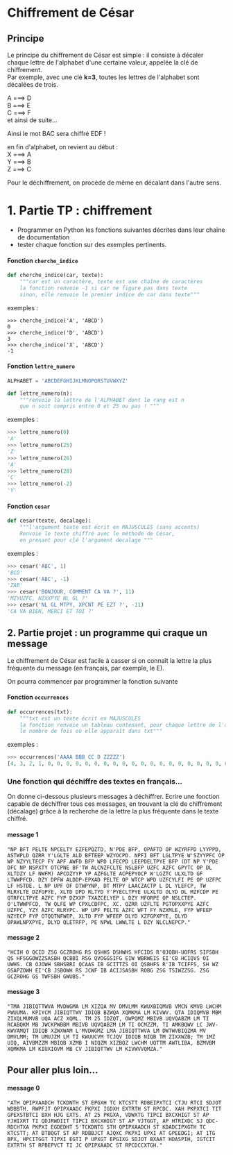 # Chiffrement de César 
## Principe
Le principe du chiffrement de César est simple : il consiste à décaler chaque lettre de l'alphabet d'une certaine valeur, appelée la clé de chiffrement.  
Par exemple, avec une clé **k=3**, toutes les lettres de l'alphabet sont décalées de trois.

A ===> D  
B ===> E  
C ===> F  
et ainsi de suite...  

Ainsi le mot BAC sera chiffré EDF ! 


en fin d'alphabet, on revient au début :  
X ===> A  
Y ===> B  
Z ===> C  

Pour le déchiffrement, on procède de même en décalant dans l'autre sens.

# 1. Partie TP : chiffrement
* Programmer en Python les fonctions suivantes décrites dans leur chaîne de documentation
* tester chaque fonction sur des exemples pertinents. 

#### Fonction `cherche_indice`
```Python
def cherche_indice(car, texte):
    """car est un caractère, texte est une chaîne de caractères
    la fonction renvoie -1 si car ne figure pas dans texte
    sinon, elle renvoie le premier indice de car dans texte"""
```
exemples : 
```
>>> cherche_indice('A', 'ABCD')
0
>>> cherche_indice('D', 'ABCD')
3
>>> cherche_indice('X', 'ABCD')
-1
```

#### Fonction `lettre_numero`
```Python
ALPHABET = 'ABCDEFGHIJKLMNOPQRSTUVWXYZ'

def lettre_numero(n):
    """renvoie la lettre de l'ALPHABET dont le rang est n
    que n soit compris entre 0 et 25 ou pas ! """
```
exemples : 
```Python
>>> lettre_numero(0)
'A'
>>> lettre_numero(25)
'Z'
>>> lettre_numero(26)
'A'
>>> lettre_numero(28)
'C'
>>> lettre_numero(-2)
'Y'
```

#### Fonction `cesar`
```Python
def cesar(texte, decalage):
    """l'argument texte est écrit en MAJUSCULES (sans accents)
    Renvoie le texte chiffré avec le méthode de César,
    en prenant pour clé l'argument decalage """
```
exemples : 
```Python
>>> cesar('ABC', 1)
'BCD'
>>> cesar('ABC', -1)
'ZAB'
>>> cesar('BONJOUR, COMMENT CA VA ?', 11)
'MZYUZFC, NZXXPYE NL GL ?'
>>> cesar('NL GL MTPY, XPCNT PE EZT ?', -11)
'CA VA BIEN, MERCI ET TOI ?'
```



## 2. Partie projet : un programme qui craque un message
Le chiffrement de César est facile à casser si on connaît la lettre la plus fréquente du message (en français, par exemple, le E).

On pourra commencer par programmer la fonction suivante 
#### Fonction `occurrences`
```Python
def occurrences(txt):
    """txt est un texte écrit en MAJUSCULES
    la fonction renvoie un tableau contenant, pour chaque lettre de l'alphabet,
    le nombre de fois où elle apparaît dans txt"""
```
exemples : 
```Python
>>> occurrences('AAAA BBB CC D ZZZZZ')
[4, 3, 2, 1, 0, 0, 0, 0, 0, 0, 0, 0, 0, 0, 0, 0, 0, 0, 0, 0, 0, 0, 0, 0, 0, 5]
```

### Une fonction qui déchiffre des textes en français... 
On donne ci-dessous plusieurs messages à déchiffrer. 
Ecrire une fonction capable de déchiffrer tous ces messages, en trouvant la clé de chiffrement (décalage) grâce à la recherche de la lettre la plus fréquente dans le texte chiffré. 

#### message 1
```
"NP BFT PELTE NPCELTY EZFEPQZTD, N'PDE BFP, OPAFTD OP WZYRFPD LYYPPD, ASTWPLD QZRR Y'LGLTE ALD BFTEEP WZYOCPD. NPFI BFT LGLTPYE W'SZYYPFC OP WP NZYYLTECP FY APF AWFD BFP WPD LFECPD LEEPDELTPYE BFP (DT NP Y'PDE DFC NP NSPXTY OTCPNE BF'TW ALCNZFCLTE NSLBFP UZFC AZFC GPYTC OP DL XLTDZY LF NWFM) APCDZYYP YP AZFGLTE ACPEPYOCP W'LGZTC ULXLTD GF LTWWPFCD. DZY DPFW ALDDP-EPXAD PELTE OP WTCP WPD UZFCYLFI PE OP UZFPC LF HSTDE. L NP UPF OF DTWPYNP, DT MTPY LAACZACTP L DL YLEFCP, TW RLRYLTE DZFGPYE, XLTD DPD RLTYD Y'PYECLTPYE ULXLTD OLYD DL MZFCDP PE QTRFCLTPYE AZFC FYP DZXXP TXAZCELYEP L DZY MFORPE OP NSLCTEP. O'LTWWPFCD, TW QLFE WP CPXLCBFPC, XC. QZRR UZFLTE PGTOPXXPYE AZFC UZFPC, YZY AZFC RLRYPC. WP UPF PELTE AZFC WFT FY NZXMLE, FYP WFEEP NZYECP FYP OTQQTNFWEP, XLTD FYP WFEEP DLYD XZFGPXPYE, DLYD OPAWLNPXPYE, DLYD QLETRFP, PE NPWL LWWLTE L DZY NLCLNEPCP."
```

#### message 2
```
"HCIH O QCID ZSG GCZROHG RS QSHHS DSHWHS HFCIDS R'OJOBH-UOFRS SIFSBH QS HFSGGOWZZSASBH QCBBI RSG QVOGGSIFG EIW WBRWEIS EI'CB HCIQVS OI UWHS. CB OJOWH SBHSBRI QCAAS IB GCITTZS OI QSBHFS R'IB TCIFFS, SH WZ GSAPZOWH EI'CB JSBOWH RS JCWF IB ACIJSASBH ROBG ZSG TSIWZZSG. ZSG GCZROHG GS TWFSBH GWUBS."
```

#### message 3
```
"TMA JIBIQTTWVA MVDWGMA LM XIZQA MV DMVLMM KWUXBIQMVB VMCN KMVB LWCHM PWUUMA. KPIYCM JIBIQTTWV IDIQB BZWQA XQMKMA LM KIVWV. QTA IDIQMVB MBM ZIXQLMUMVB UQA ACZ XQML. TM 25 IDZQT, OWPQMZ MBIVB UQVQABZM LM TI RCABQKM MB JWCKPWBBM MBIVB UQVQABZM LM TI OCMZZM, TI AMKBQWV LC JWV-KWVAMQT IDIQB XZWXWAM L'MVDWGMZ LMA JIBIQTTWVA LM DWTWVBIQZMA MV DMVLMM; TM UMUJZM LM TI KWUUCVM TCJQV IDIQB NIQB TM ZIXXWZB; TM 1MZ UIQ, AIVBMZZM MBIQB XZMB I NIQZM XIZBQZ LWCHM UQTTM AWTLIBA, BZMVBM XQMKMA LM KIUXIOVM MB CV JIBIQTTWV LM KIVWVVQMZA."
```

## Pour aller plus loin... 
#### message 0
```
"ATH QPIPXAADCH TCKDNTH ST EPGXH TC KTCSTT RDBEIPXTCI CTJU RTCI SDJOT WDBBTH. RWPFJT QPIPXAADC PKPXI IGDXH EXTRTH ST RPCDC. XAH PKPXTCI TIT GPEXSTBTCI BXH HJG EXTS. AT 25 PKGXA, VDWXTG TIPCI BXCXHIGT ST AP YJHIXRT TI QDJRWDIIT TIPCI BXCXHIGT ST AP VJTGGT, AP HTRIXDC SJ QDC-RDCHTXA PKPXI EGDEDHT S'TCKDNTG STH QPIPXAADCH ST KDADCIPXGTH TC KTCSTT; AT BTBQGT ST AP RDBBJCT AJQXC PKPXI UPXI AT GPEEDGI; AT 1TG BPX, HPCITGGT TIPXI EGTI P UPXGT EPGIXG SDJOT BXAAT HDASPIH, IGTCIT EXTRTH ST RPBEPVCT TI JC QPIPXAADC ST RPCDCCXTGH."
```
